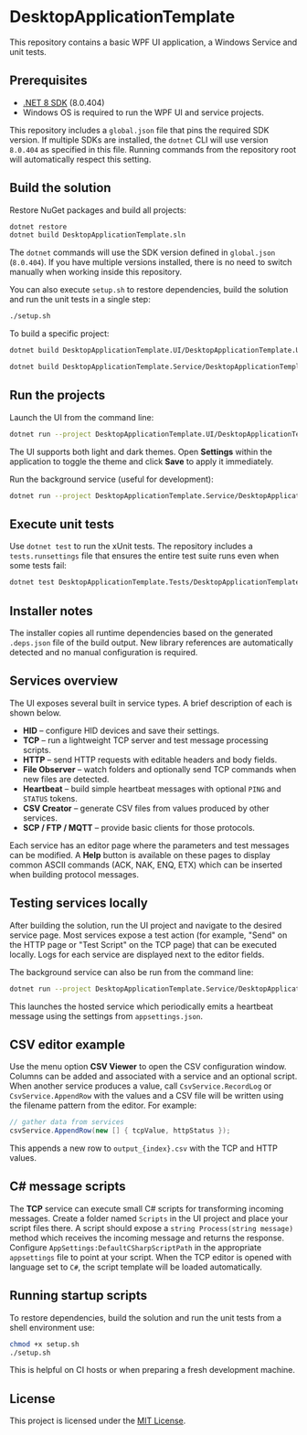# DesktopApplicationTemplate

This repository contains a basic WPF UI application, a Windows Service and unit tests.

## Prerequisites

- [.NET 8 SDK](https://dotnet.microsoft.com/download) (8.0.404)
- Windows OS is required to run the WPF UI and service projects.

This repository includes a `global.json` file that pins the required
SDK version. If multiple SDKs are installed, the `dotnet` CLI will use
version `8.0.404` as specified in this file. Running commands from the
repository root will automatically respect this setting.

## Build the solution

Restore NuGet packages and build all projects:

```bash
dotnet restore
dotnet build DesktopApplicationTemplate.sln
```

The `dotnet` commands will use the SDK version defined in
`global.json` (`8.0.404`). If you have multiple versions installed,
there is no need to switch manually when working inside this
repository.

You can also execute `setup.sh` to restore dependencies, build the solution and
run the unit tests in a single step:

```bash
./setup.sh
```

To build a specific project:

```bash
dotnet build DesktopApplicationTemplate.UI/DesktopApplicationTemplate.UI.csproj

dotnet build DesktopApplicationTemplate.Service/DesktopApplicationTemplate.Service.csproj
```

## Run the projects

Launch the UI from the command line:

```bash
dotnet run --project DesktopApplicationTemplate.UI/DesktopApplicationTemplate.UI.csproj
```

The UI supports both light and dark themes. Open **Settings** within the application to toggle the theme and click **Save** to apply it immediately.

Run the background service (useful for development):

```bash
dotnet run --project DesktopApplicationTemplate.Service/DesktopApplicationTemplate.Service.csproj
```

## Execute unit tests

Use `dotnet test` to run the xUnit tests. The repository includes a
`tests.runsettings` file that ensures the entire test suite runs even
when some tests fail:

```bash
dotnet test DesktopApplicationTemplate.Tests/DesktopApplicationTemplate.Tests.csproj --settings tests.runsettings
```

## Installer notes

The installer copies all runtime dependencies based on the generated `.deps.json`
file of the build output. New library references are automatically detected and
no manual configuration is required.

## Services overview

The UI exposes several built in service types. A brief description of each is shown below.

- **HID** – configure HID devices and save their settings.
- **TCP** – run a lightweight TCP server and test message processing scripts.
- **HTTP** – send HTTP requests with editable headers and body fields.
- **File Observer** – watch folders and optionally send TCP commands when new files are detected.
- **Heartbeat** – build simple heartbeat messages with optional `PING` and `STATUS` tokens.
- **CSV Creator** – generate CSV files from values produced by other services.
- **SCP / FTP / MQTT** – provide basic clients for those protocols.

Each service has an editor page where the parameters and test messages can be modified.  A **Help** button is available on these pages to display common ASCII commands (ACK, NAK, ENQ, ETX) which can be inserted when building protocol messages.

## Testing services locally

After building the solution, run the UI project and navigate to the desired service page. Most services expose a test action (for example, "Send" on the HTTP page or "Test Script" on the TCP page) that can be executed locally. Logs for each service are displayed next to the editor fields.

The background service can also be run from the command line:

```bash
dotnet run --project DesktopApplicationTemplate.Service/DesktopApplicationTemplate.Service.csproj
```

This launches the hosted service which periodically emits a heartbeat message using the settings from `appsettings.json`.

## CSV editor example

Use the menu option **CSV Viewer** to open the CSV configuration window. Columns can be added and associated with a service and an optional script. When another service produces a value, call `CsvService.RecordLog` or `CsvService.AppendRow` with the values and a CSV file will be written using the filename pattern from the editor. For example:

```csharp
// gather data from services
csvService.AppendRow(new [] { tcpValue, httpStatus });
```

This appends a new row to `output_{index}.csv` with the TCP and HTTP values.

## C# message scripts

The **TCP** service can execute small C# scripts for transforming incoming
messages. Create a folder named `Scripts` in the UI project and place your
script files there. A script should expose a `string Process(string message)`
method which receives the incoming message and returns the response. Configure
`AppSettings:DefaultCSharpScriptPath` in the appropriate `appsettings` file to
point at your script. When the TCP editor is opened with language set to `C#`,
the script template will be loaded automatically.

## Running startup scripts

To restore dependencies, build the solution and run the unit tests from a shell
environment use:

```bash
chmod +x setup.sh
./setup.sh
```

This is helpful on CI hosts or when preparing a fresh development machine.

## License

This project is licensed under the [MIT License](LICENSE).
